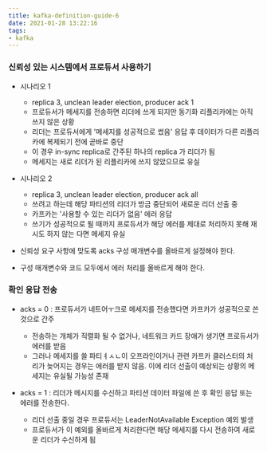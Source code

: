 ```yaml
---
title: kafka-definition-guide-6
date: 2021-01-28 13:22:16
tags:
- kafka
---
```

### 신뢰성 있는 시스템에서 프로듀서 사용하기
- 시나리오 1
    - replica 3, unclean leader election, producer ack 1
    - 프로듀서가 메세지를 전송하면 리더에 쓰게 되지만 동기화 리플리카에는 아직 쓰지 않은 상황
    - 리더는 프로듀서에게 '메세지를 성공적으로 썼음' 응답 후 데이터가 다른 리플리카에 복제되기 전에 곧바로 중단
    - 이 경우 in-sync replica로 간주된 하나의 replica 가 리더가 됨
    - 메세지는 새로 리더가 된 리플리카에 쓰지 않았으므로 유실
- 시나리오 2
    - replica 3, unclean leader election, producer ack all
    - 쓰려고 하는데 해당 파티션의 리더가 방금 중단되어 새로운 리더 선출 중
    - 카프카는 '사용할 수 있는 리더가 없음' 에러 응답
    - 쓰기가 성공적으로 될 때까지 프로듀서가 해당 에러를 제대로 처리하지 못해 재시도 하지 않는 다면 메세지 유실
    
- 신뢰성 요구 사항에 맞도록 acks 구성 매개변수를 올바르게 설정해야 한다.
- 구성 매개변수와 코드 모두에서 에러 처리를 올바르게 해야 한다.

### 확인 응답 전송
- acks = 0 : 프로듀서가 네트어ㅜ크로 메세지를 전송했다면 카프카가 성공적으로 쓴 것으로 간주
    - 전송하는 개체가 직렬화 될 수 없거나, 네트워크 카드 장애가 생기면 프로듀서가 에러를 받음
    - 그러나 메세지를 쓸 파티ㅕㅅㄴ이 오프라인이거나 관련 카프카 클러스터의 처리가 늦어지는 경우는 에러를 받지 않음. 이에 리더 선출이 예상되는 상황의 메세지는 유실될 가능성 존재
    
- acks = 1 : 리더가 메시지를 수신하고 파티션 데이터 파일에 쓴 후 확인 응답 또는 에러를 전송한다.
    - 리더 선출 중일 경우 프로듀서는 LeaderNotAvailable Exception 예외 발생
    - 프로듀서가 이 예외를 올바르게 처리한다면 해당 메세지를 다시 전송하여 새로운 리더가 수신하게 됨
